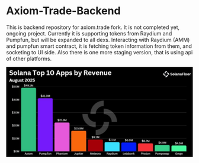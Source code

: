 # Axiom-Trade-Backend
This is backend repository for axiom.trade fork. It is not completed yet, ongoing project. Currently it is supporting tokens from Raydium and Pumpfun, but will be expanded to all dexs. Interacting with Raydium (AMM) and pumpfun smart contract, it is fetching token information from them, and socketing to UI side. 
Also there is one more staging version, that is using api of other platforms. 

![Sol Revenue](./sol-revenue.jpg)
